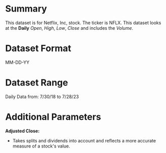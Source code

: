 # Summary

This dataset is for Netflix, Inc, stock.
The ticker is NFLX.
This dataset looks at the **Daily** _Open_, _High_, _Low_, _Close_ and includes the _Volume_.


# Dataset Format

MM-DD-YY

# Dataset Range

Daily Data from: 7/30/18 to 7/28/23

# Additional Parameters

**Adjusted Close:**

* Takes splits and dividends into account and reflects a more accurate measure of a stock's value.  
 
